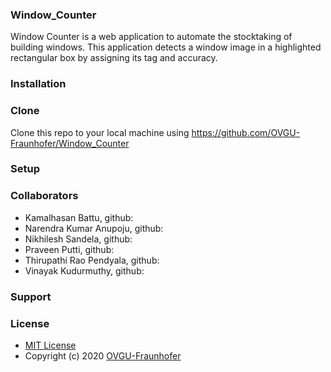 ### Window_Counter
Window Counter is a web application to automate the stocktaking of building windows. This application detects a window image in a highlighted rectangular box by assigning its tag and accuracy.
### Installation
### Clone
Clone this repo to your local machine using https://github.com/OVGU-Fraunhofer/Window_Counter
### Setup
### Collaborators
* Kamalhasan Battu, github:
* Narendra Kumar Anupoju, github:
* Nikhilesh Sandela, github:
* Praveen Putti, github:
* Thirupathi Rao Pendyala, github:
* Vinayak Kudurmuthy, github:
### Support
### License
* [MIT License](https://github.com/OVGU-Fraunhofer/Window_Counter/blob/master/LICENSE)
* Copyright (c) 2020 [OVGU-Fraunhofer](https://github.com/OVGU-Fraunhofer/Window_Counter)

